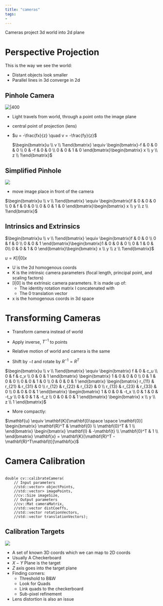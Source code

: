 ```yaml
---
title: "cameras"
tags: 
- 
---
```


Cameras project 3d world into 2d plane

# Perspective Projection
This is the way we see the world: 
- Distant objects look smaller
- Parallel lines in 3d converge in 2d

## Pinhole Camera
![|400](https://i.imgur.com/KvqTvRF.png)
- Light travels from world, through a point onto the image plane
- central point of projection (lens)
- $u = -\frac{fx}{z} \quad v = -\frac{fy}{z}$

	$\begin{bmatrix}u \\ v \\ 1\end{bmatrix} \equiv \begin{bmatrix}-f & 0 & 0 & 0 \\ 0 & -f & 0 & 0 \\ 0 & 0 & 1 & 0 \end{bmatrix}\begin{bmatrix} x \\ y \\ z \\ 1\end{bmatrix}$


## Simplified Pinhole
![](https://i.imgur.com/rQ6g9N0.png)
- move image place in front of the camera

$\begin{bmatrix}u \\ v \\ 1\end{bmatrix} \equiv \begin{bmatrix}f & 0 & 0 & 0 \\ 0 & f & 0 & 0 \\ 0 & 0 & 1 & 0 \end{bmatrix}\begin{bmatrix} x \\ y \\ z \\ 1\end{bmatrix}$

## Intrinsics and Extrinsics
$\begin{bmatrix}u \\ v \\ 1\end{bmatrix} \equiv \begin{bmatrix}f & 0 & 0 \\ 0 & f & 0 \\ 0 & 0 & 1 \end{bmatrix}\begin{bmatrix}1 & 0 & 0 & 0 \\ 0 & 1 & 0 & 0\\ 0 & 0 & 1 & 0 \end{bmatrix}\begin{bmatrix} x \\ y \\ z \\ 1\end{bmatrix}$

$u = K[I|0]x$

- U is the 2d homogenous coords
- K is the intrinsic camera parameters (focal length, principal point, and scaling factors)
- [I|0] is the extrinsic camera parameters. It is made up of:
	- The identity rotation matrix I concatenated with 
	- The 0 translation vector
- x is the homogenous coords in 3d space

# Transforming Cameras
- Transform camera instead of world
- Apply inverse, $T^{-1}$ to points
- Relative motion of world and camera is the same

- Shift by $-t$ and rotate by $R^{-1}=R^{T}$

$\begin{bmatrix}u \\ v \\ 1\end{bmatrix} \equiv \begin{bmatrix} f & 0 & c_u \\ 0 & f & c_v \\ 0 & 0 & 1 \end{bmatrix} \begin{bmatrix} 1 & 0 & 0 & 0 \\ 0 & 1 & 0 & 0 \\ 0 & 0 & 1 & 0 \\ 0 & 0 & 0 & 1 \end{bmatrix} \begin{bmatrix} r_{11} & r_{21} & r_{31} & 0 \\ r_{12} & r_{22} & r_{32} & 0 \\ r_{13} & r_{23} & r_{33} & 0 \\ 0 & 0 & 0 & 1 \end{bmatrix} \begin{bmatrix} 1 & 0 & 0 & -t_x \\ 0 & 1 & 0 & -t_y \\ 0 & 0 & 1 & -t_z \\ 0 & 0 & 0 & 1 \end{bmatrix} \begin{bmatrix} x \\ y \\ z \\ 1 \end{bmatrix}$

- More compactly:

$\mathbf{u} \equiv \mathbf{K}[\mathbf{I}\space \space \mathbf{0}] \begin{bmatrix} \mathbf{R}^T & \mathbf{0} \\ \mathbf{0}^T & 1 \\ \end{bmatrix} \begin{bmatrix} \mathbf{I} & -\mathbf{t} \\ \mathbf{0}^T & 1 \\ \end{bmatrix} \mathbf{x} = \mathbf{K}[\mathbf{R}^T -\mathbf{R}^T\mathbf{t}]\mathbf{x}$

# Camera Calibration

```

double cv::calibrateCamera( 
	// Input parameters 
	//std::vector> objectPoints, 
	//std::vector> imagePoints, 
	//cv::Size imageSize, 
	// Output parameters 
	//cv::Mat cameraMatrix, 
	//std::vector distCoeffs, 
	//std::vector rotationVectors, 
	//std::vector translationVectors);
```


## Calibration Targets
![](https://i.imgur.com/6YBvWpo.png)

- A set of known 3D coords which we can map to 2D coords
- Usually A Checkerboard
- $X-Y$ Plane is the target
- $Z$ axis goes into the target plane
- Finding corners:
	- Threshold to B&W
	- Look for Quads
	- Link quads to the checkerboard
	- Sub-pixel refinement
- Lens distortion is also an issue




